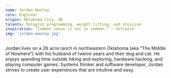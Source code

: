```yaml
---
name: Jordan Wooley
role: Engineer
origin: Oklahoma City, OK
talents: Polyglot programming, weight lifting, and stoicism
inspiration: “Common sense is not so common.” – Voltaire
img: 'jordan-wooley.jpg'
---
```

Jordan lives on a 26 acre ranch in northeastern Oklahoma (aka “The Middle of Nowhere”) with his husband of twelve years and their dog and cat. He enjoys spending time outside hiking and exploring, hardware hacking, and playing computer games. Systems thinker and software developer, Jordan strives to create user experiences that are intuitive and easy.